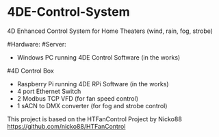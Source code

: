 # 4DE-Control-System
4D Enhanced Control System for Home Theaters (wind, rain, fog, strobe)

#Hardware: 
#Server:
- Windows PC running 4DE Control Software (in the works)

#4D Control Box
- Raspberry Pi running 4DE RPi Software (in the works)
- 4 port Ethernet Switch
- 2 Modbus TCP VFD (for fan speed control)
- 1 sACN to DMX converter (for fog and strobe control)


This project is based on the HTFanControl Project by Nicko88 <https://github.com/nicko88/HTFanControl>

